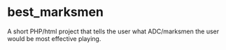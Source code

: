 # best_marksmen
A short PHP/html project that tells the user what ADC/marksmen the user would be most effective playing. 
